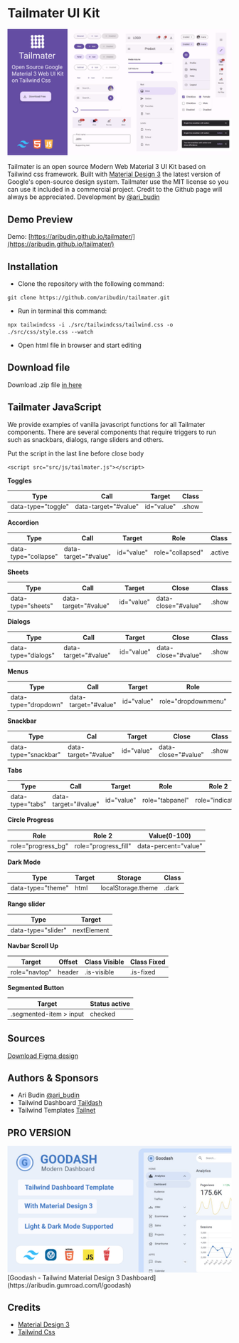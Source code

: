 # Tailmater UI Kit
<img src="src/img/tailmater-template.png" alt="Tailmater UI">

Tailmater is an open source Modern Web Material 3 UI Kit based on Tailwind css framework. Built with [Material Design 3](https://m3.material.io/) the latest version of Google's open-source design system. Tailmater use the MIT license so you can use it included in a commercial project. Credit to the Github page will always be appreciated. Development by [@ari_budin](https://twitter.com/ari_budin)

## Demo Preview

Demo: [https://aribudin.github.io/tailmater/](https://aribudin.github.io/tailmater/)

## Installation

* Clone the repository with the following command:

```
git clone https://github.com/aribudin/tailmater.git
```
* Run in terminal this command:

```
npx tailwindcss -i ./src/tailwindcss/tailwind.css -o ./src/css/style.css --watch
```
* Open html file in browser and start editing

## Download file

Download .zip file [in here](https://github.com/aribudin/tailmater/releases)
                    
## Tailmater JavaScript

We provide examples of vanilla javascript functions for all Tailmater components. There are several components that require triggers to run such as snackbars, dialogs, range sliders and others.

Put the script in the last line before close body
```
<script src="src/js/tailmater.js"></script>
```

**Toggles**

Type  | Call  | Target  | Class
------------- | ------------- | ------------- | -------------
data-type="toggle"  | data-target="#value"  | id="value"  | .show

**Accordion**

Type  | Call  | Target  | Role  | Class
------------- | ------------- | ------------- | ------------- | -------------
data-type="collapse"  | data-target="#value"  | id="value"  | role="collapsed"  | .active

**Sheets**
                    
Type  | Call  | Target  | Close  | Class
------------- | ------------- | ------------- | ------------- | -------------
data-type="sheets"  | data-target="#value"  | id="value"  | data-close="#value"  | .show

**Dialogs**
                    
Type  | Call  | Target  | Close  | Class
------------- | ------------- | ------------- | ------------- | -------------
data-type="dialogs"  | data-target="#value"  | id="value"  | data-close="#value"  | .show

**Menus**
                    
Type  | Call  | Target  | Role  | Class
------------- | ------------- | ------------- | ------------- | -------------
data-type="dropdown"  | data-target="#value"  | id="value"  | role="dropdownmenu"  | .show

**Snackbar**
                    
Type  | Cal  | Target  | Close  | Class
------------- | ------------- | ------------- | ------------- | -------------
data-type="snackbar"  | data-target="#value"  | id="value"  | data-close="#value"  | .show

**Tabs**
                    
Type  | Call  | Target  | Role  | Role 2  | Class
------------- | ------------- | ------------- | ------------- | ------------- | -------------
data-type="tabs"  | data-target="#value"  | id="value"  | role="tabpanel"  | role="indicator"  | .active

**Circle Progress**
                    
Role  | Role 2  | Value(0-100)
------------- | ------------- | -------------
role="progress_bg"  | role="progress_fill"  | data-percent="value"

**Dark Mode**
                    
Type  | Target  | Storage  | Class
------------- | ------------- | ------------- | -------------
data-type="theme"  | html  | localStorage.theme  | .dark

**Range slider**
                    
Type  | Target
------------- | -------------
data-type="slider"  | nextElement

**Navbar Scroll Up**
                    
Target  | Offset  | Class Visible  | Class Fixed
------------- | ------------- | ------------- | -------------
role="navtop"  | header  | .is-visible  | .is-fixed

**Segmented Button**
                    
Target  | Status active
------------- | -------------
.segmented-item > input  | checked

## Sources

[Download Figma design](https://www.figma.com/community/file/1035203688168086460)

## Authors & Sponsors

* Ari Budin [@ari_budin](https://twitter.com/ari_budin)
* Tailwind Dashboard [Taildash](https://tailwinddashboard.com/)
* Tailwind Templates [Tailnet](https://themes.tailwindtemplate.net/)

## PRO VERSION
<img src="src/img/cover-goodash.jpg" alt="Goodash Material Design Dashboard">
[Goodash - Tailwind Material Design 3 Dashboard](https://aribudin.gumroad.com/l/goodash)

## Credits

* [Material Design 3](https://m3.material.io/)
* [Tailwind Css](https://tailwindcss.com/)
